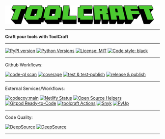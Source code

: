 

![ToolCraft](docs/static/toolcraft.png)

---

**Craft your tools with ToolCraft**

---

[![PyPI version](https://img.shields.io/pypi/v/toolcraft?style=for-the-badge)](https://pypi.org/project/toolcraft/)
[![Python Versions](https://img.shields.io/pypi/pyversions/toolcraft?style=for-the-badge)](https://pypi.org/project/toolcraft/)
[![License: MIT](https://img.shields.io/pypi/l/toolcraft?style=for-the-badge)](https://opensource.org/licenses/BSD-3-Clause)
[![Code style: black](https://img.shields.io/badge/code%20style-black-000000.svg?style=for-the-badge)](https://github.com/psf/black)

---

Github Workflows:

[![code-ql scan](https://github.com/SpikingNeurons/toolcraft/actions/workflows/codeql-analysis.yml/badge.svg)](https://github.com/SpikingNeurons/toolcraft/actions/workflows/codeql-analysis.yml)
[![coverage](https://github.com/SpikingNeurons/toolcraft/actions/workflows/coverage.yml/badge.svg)](https://github.com/SpikingNeurons/toolcraft/actions/workflows/coverage.yml)
[![test & test-publish](https://github.com/SpikingNeurons/toolcraft/actions/workflows/test.yml/badge.svg)](https://github.com/SpikingNeurons/toolcraft/actions/workflows/test.yml)
[![release & publish](https://github.com/SpikingNeurons/toolcraft/actions/workflows/release.yml/badge.svg)](https://github.com/SpikingNeurons/toolcraft/actions/workflows/release.yml)

---

External Services/Workflows:

[![codecov:main](https://codecov.io/gh/SpikingNeurons/toolcraft/branch/main/graph/badge.svg?token=Zz1FhlxwEe)](https://codecov.io/gh/SpikingNeurons/toolcraft/branch/main)
[![Netlify Status](https://api.netlify.com/api/v1/badges/7934e330-f273-4c7b-9c77-a6edf0f97130/deploy-status)](https://app.netlify.com/sites/toolcraft/deploys)
[![Open Source Helpers](https://www.codetriage.com/spikingneurons/toolcraft/badges/users.svg)](https://www.codetriage.com/spikingneurons/toolcraft)
[![Gitpod Ready-to-Code](https://img.shields.io/badge/Gitpod-Ready--to--Code-blue?logo=gitpod)](https://gitpod.io/#https://github.com/SpikingNeurons/toolcraft)
[![toolcraft Actions](https://api.meercode.io/badge/SpikingNeurons/toolcraft?type=ci-score&branch=main&lastDay=14)](https://meercode.io/public/dashboard/7f2afff96630ed94ef8f1bc21f84aacd:fd482cc7fa8e4d110e770890d9332a318943b734e2ac323e4b67b122611438afe7461739754621a7b41db1eea1eb9146)
[![Snyk](https://snyk-widget.herokuapp.com/badge/pip/toolcraft/badge.svg)](https://snyk.io/test/github/SpikingNeurons/toolcraft?targetFile=pyproject.toml)
[![PyUp](https://pyup.io/repos/github/SpikingNeurons/toolcraft/shield.svg?logo=pyup)](https://pyup.io/repos/github/SpikingNeurons/toolcraft/)

---

Code Quality:

[![DeepSource](https://deepsource.io/gh/SpikingNeurons/toolcraft.svg/?label=active+issues&show_trend=true&token=pQJ5UfAM4bTXJU_tn2dm3njo)](https://deepsource.io/gh/SpikingNeurons/toolcraft/?ref=repository-badge)
[![DeepSource](https://deepsource.io/gh/SpikingNeurons/toolcraft.svg/?label=resolved+issues&show_trend=true&token=pQJ5UfAM4bTXJU_tn2dm3njo)](https://deepsource.io/gh/SpikingNeurons/toolcraft/?ref=repository-badge)

---
